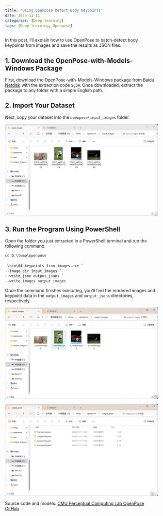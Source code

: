 ```yaml
---
title: "Using Openpose Detect Body Keypoints"
date: 2024-11-11
categories: [Deep learning]
tags: [Deep learning, Openpose]
---
```


In this post, I’ll explain how to use OpenPose to batch-detect body keypoints from images and save the results as JSON files.

## 1. Download the OpenPose-with-Models-Windows Package

First, download the OpenPose-with-Models-Windows package from [Baidu Netdisk](https://pan.baidu.com/s/1SmtO4P27pndMEs4vvb5dfw) with the extraction code `5gb9`. Once downloaded, extract the package to any folder with a simple English path.

## 2. Import Your Dataset

Next, copy your dataset into the `openpose\input_images` folder.

![Dataset Location](images/2024-11-11-openpose/image.png)

## 3. Run the Program Using PowerShell

Open the folder you just extracted in a PowerShell terminal and run the following command:

```powershell
cd D:\temp\openpose

.\bin\04_keypoints_from_images.exe `
--image_dir input_images `
--write_json output_jsons `
--write_images output_images
```

Once the command finishes executing, you’ll find the rendered images and keypoint data in the `output_images` and `output_jsons` directories, respectively.

![alt text](images/2024-11-11-openpose/image-1.png)

![alt text](images/2024-11-11-openpose/image-2.png)

Source code and models: [CMU Perceptual Computing Lab OpenPose GitHub](https://github.com/CMU-Perceptual-Computing-Lab/openpose)
